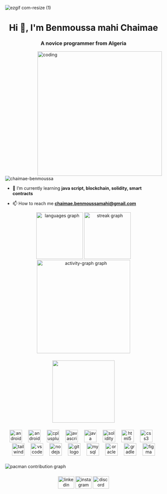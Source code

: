 ![ezgif com-resize (1)](https://github.com/Chaimae-benmoussa/Chaimae-benmoussa/assets/165339450/d3662c13-1056-477d-93c6-f3facda00982)

<h1 align="center">Hi 👋, I'm Benmoussa mahi Chaimae</h1>
<h3 align="center">A novice programmer from Algeria</h3>
<img align="right" alt="coding" width="400" src="https://user-images.githubusercontent.com/74038190/241765453-85cb9521-97c0-4a65-9358-7db8099fac7f.gif">

<p align="left"> <img src="https://komarev.com/ghpvc/?username=chaimae-benmoussa&label=Profile%20views&color=0e75b6&style=flat" alt="chaimae-benmoussa" /> </p>

- 🌱 I’m currently learning **java script, blockchain, solidity, smart contracts**

- 📫 How to reach me **chaimae.benmoussamahi@gmail.com**

<div align="center">
  <img src="https://github-readme-stats.vercel.app/api/top-langs?username=Chaimae-benmoussa&locale=en&hide_title=false&layout=compact&card_width=320&langs_count=5&theme=dracula&hide_border=false&order=2" height="150" alt="languages graph"  />
  <img src="https://streak-stats.demolab.com?user=Chaimae-benmoussa&locale=en&mode=daily&theme=dracula&hide_border=false&border_radius=5&order=3" height="150" alt="streak graph"  />
  <img src="https://github-readme-activity-graph.vercel.app/graph?username=Chaimae-benmoussa&radius=16&theme=react&area=true&order=5" height="300" alt="activity-graph graph"  />
</div>

###

<div align="center">
  <img height="200" src="https://user-images.githubusercontent.com/102985224/211582827-8fd748d6-9181-4c5f-a620-76168b861a4d.gif"  />
</div>

###

<div align="center">
  <img src="https://cdn.jsdelivr.net/gh/devicons/devicon/icons/androidstudio/androidstudio-original.svg" height="40" alt="androidstudio logo"  />
  <img width="12" />
  <img src="https://cdn.jsdelivr.net/gh/devicons/devicon/icons/android/android-original.svg" height="40" alt="android logo"  />
  <img width="12" />
  <img src="https://cdn.jsdelivr.net/gh/devicons/devicon/icons/cplusplus/cplusplus-original.svg" height="40" alt="cplusplus logo"  />
  <img width="12" />
  <img src="https://cdn.jsdelivr.net/gh/devicons/devicon/icons/javascript/javascript-original.svg" height="40" alt="javascript logo"  />
  <img width="12" />
  <img src="https://cdn.jsdelivr.net/gh/devicons/devicon/icons/java/java-original.svg" height="40" alt="java logo"  />
  <img width="12" />
  <img src="https://skillicons.dev/icons?i=solidity" height="40" alt="solidity logo"  />
  <img width="12" />
  <img src="https://cdn.jsdelivr.net/gh/devicons/devicon/icons/html5/html5-original.svg" height="40" alt="html5 logo"  />
  <img width="12" />
  <img src="https://cdn.jsdelivr.net/gh/devicons/devicon/icons/css3/css3-original.svg" height="40" alt="css3 logo"  />
  <img width="12" />
  <img src="https://skillicons.dev/icons?i=tailwind" height="40" alt="tailwindcss logo"  />
  <img width="12" />
  <img src="https://cdn.jsdelivr.net/gh/devicons/devicon/icons/vscode/vscode-original.svg" height="40" alt="vscode logo"  />
  <img width="12" />
  <img src="https://cdn.simpleicons.org/nodedotjs/339933" height="40" alt="nodejs logo"  />
  <img width="12" />
  <img src="https://cdn.jsdelivr.net/gh/devicons/devicon/icons/git/git-original.svg" height="40" alt="git logo"  />
  <img width="12" />
  <img src="https://cdn.simpleicons.org/mysql/4479A1" height="40" alt="mysql logo"  />
  <img width="12" />
  <img src="https://cdn.simpleicons.org/oracle/F80000" height="40" alt="oracle logo"  />
  <img width="12" />
  <img src="https://cdn.jsdelivr.net/gh/devicons/devicon/icons/gradle/gradle-original.svg" height="40" alt="gradle logo"  />
  <img width="12" />
  <img src="https://cdn.jsdelivr.net/gh/devicons/devicon/icons/figma/figma-original.svg" height="40" alt="figma logo"  />
</div>

###

<picture>
  <source media="(prefers-color-scheme: dark)" srcset="https://raw.githubusercontent.com/Chaimae-benmoussa/Chaimae-benmoussa/output/pacman-contribution-graph-dark.svg">
  <source media="(prefers-color-scheme: light)" srcset="https://raw.githubusercontent.com/Chaimae-benmoussa/Chaimae-benmoussa/output/pacman-contribution-graph.svg">
  <img alt="pacman contribution graph" src="https://raw.githubusercontent.com/Chaimae-benmoussa/Chaimae-benmoussa/output/pacman-contribution-graph.svg">
</picture>

###

<div align="center">
  <img src="https://raw.githubusercontent.com/maurodesouza/profile-readme-generator/master/src/assets/icons/social/linkedin/default.svg" width="52" height="40" alt="linkedin logo"  />
  <img src="https://raw.githubusercontent.com/maurodesouza/profile-readme-generator/master/src/assets/icons/social/instagram/default.svg" width="52" height="40" alt="instagram logo"  />
  <img src="https://raw.githubusercontent.com/maurodesouza/profile-readme-generator/master/src/assets/icons/social/discord/default.svg" width="52" height="40" alt="discord logo"  />
</div>

###
